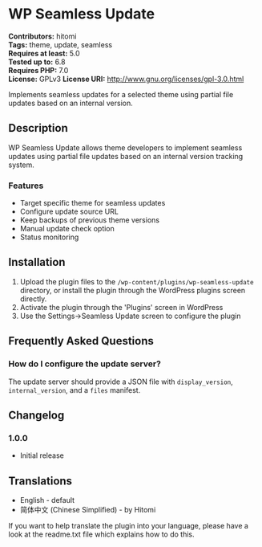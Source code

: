 # WP Seamless Update

**Contributors:** hitomi  
**Tags:** theme, update, seamless  
**Requires at least:** 5.0  
**Tested up to:** 6.8  
**Requires PHP:** 7.0  
**License:** GPLv3
**License URI:** http://www.gnu.org/licenses/gpl-3.0.html  

Implements seamless updates for a selected theme using partial file updates based on an internal version.

## Description

WP Seamless Update allows theme developers to implement seamless updates using partial file updates based on an internal version tracking system.

### Features
* Target specific theme for seamless updates
* Configure update source URL
* Keep backups of previous theme versions
* Manual update check option
* Status monitoring

## Installation

1. Upload the plugin files to the `/wp-content/plugins/wp-seamless-update` directory, or install the plugin through the WordPress plugins screen directly.
2. Activate the plugin through the 'Plugins' screen in WordPress
3. Use the Settings->Seamless Update screen to configure the plugin

## Frequently Asked Questions

### How do I configure the update server?

The update server should provide a JSON file with `display_version`, `internal_version`, and a `files` manifest.

## Changelog

### 1.0.0
* Initial release

## Translations

* English - default
* 简体中文 (Chinese Simplified) - by Hitomi

If you want to help translate the plugin into your language, please have a look at the readme.txt file which explains how to do this.
